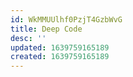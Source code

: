 ```yaml
---
id: WkMMUUlhf0PzjT4GzbWvG
title: Deep Code
desc: ''
updated: 1639759165189
created: 1639759165189
---
```


